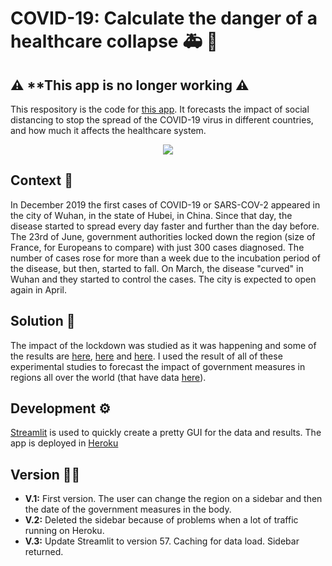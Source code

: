 # COVID-19: Calculate the danger of a healthcare collapse :ambulance: :hospital:
## ⚠️ **This app is no longer working ⚠️

This respository is the code for [this app](https://covid-forecasting.herokuapp.com/). It forecasts the impact of social distancing to stop the spread of the COVID-19 virus in different countries, and how much it affects the healthcare system.

<p align="center"> 
<img src="gif-covid.gif">
</p>

## Context 🦠
In December 2019 the first cases of COVID-19 or SARS-COV-2 appeared in the city of Wuhan, in the state of Hubei, in China. Since that day, the disease started to spread every day faster and further than the day before. The 23rd of June, government authorities locked down the region (size of France, for Europeans to compare) with just 300 cases diagnosed. The number of cases rose for more than a week due to the incubation period of the disease, but then, started to fall. On March, the disease "curved" in Wuhan and they started to control the cases. The city is expected to open again in April.

## Solution :microscope:
The impact of the lockdown was studied as it was happening and some of the results are [here](https://jamanetwork.com/journals/jama/fullarticle/2762130), [here](https://www.nature.com/articles/s41421-020-0148-0) and [here](https://github.com/midas-network/COVID-19). I used the result of all of these experimental studies to forecast the impact of government measures in regions all over the world (that have data [here](https://github.com/CSSEGISandData/COVID-19)).

## Development :gear:
[Streamlit](https://www.streamlit.io/) is used to quickly create a pretty GUI for the data and results. The app is deployed in [Heroku](https://www.heroku.com/)

## Version 👩‍💻
- **V.1:** First version. The user can change the region on a sidebar and then the date of the government measures in the body.
- **V.2:** Deleted the sidebar because of problems when a lot of traffic running on Heroku.
- **V.3:** Update Streamlit to version 57. Caching for data load. Sidebar returned.
